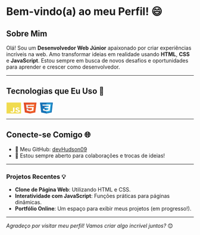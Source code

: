 # Bem-vindo(a) ao meu Perfil! 😄

## Sobre Mim
Olá! Sou um **Desenvolvedor Web Júnior** apaixonado por criar experiências incríveis na web. Amo transformar ideias em realidade usando **HTML**, **CSS** e **JavaScript**. Estou sempre em busca de novos desafios e oportunidades para aprender e crescer como desenvolvedor.

---

## Tecnologias que Eu Uso 🚀
<div style="display: inline_block">
  <img align="center" alt="JavaScript" height="30" width="40" src="https://raw.githubusercontent.com/devicons/devicon/master/icons/javascript/javascript-plain.svg">
  <img align="center" alt="HTML5" height="30" width="40" src="https://raw.githubusercontent.com/devicons/devicon/master/icons/html5/html5-original.svg">
  <img align="center" alt="CSS3" height="30" width="40" src="https://raw.githubusercontent.com/devicons/devicon/master/icons/css3/css3-original.svg">
</div>

---

## Conecte-se Comigo 🌐
- 🌟 Meu GitHub: [devHudson09](https://github.com/devHudson09)
- 💬 Estou sempre aberto para colaborações e trocas de ideias!

---

### Projetos Recentes 💡
- **Clone de Página Web**: Utilizando HTML e CSS.
- **Interatividade com JavaScript**: Funções práticas para páginas dinâmicas.
- **Portfólio Online**: Um espaço para exibir meus projetos (em progresso!).

---

_Agradeço por visitar meu perfil! Vamos criar algo incrível juntos?_ 😊
